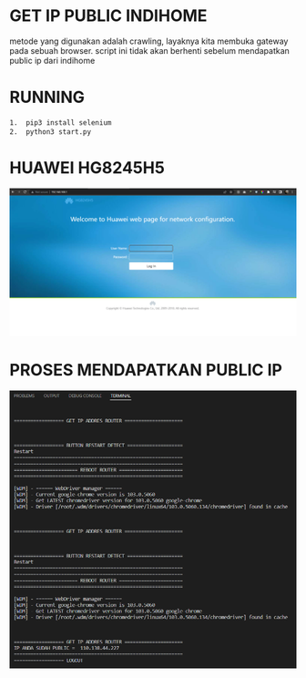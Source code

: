 #   GET IP PUBLIC INDIHOME

metode yang digunakan adalah crawling, layaknya kita membuka gateway pada sebuah browser.
script ini tidak akan berhenti sebelum mendapatkan public ip dari indihome
# RUNNING
    1.  pip3 install selenium
    2.  python3 start.py
# HUAWEI HG8245H5
![alt text](https://github.com/fakhrilak/getIP-public-indihome/blob/master/router.PNG?raw=true)

# PROSES MENDAPATKAN PUBLIC IP
![alt text](https://github.com/fakhrilak/getIP-public-indihome/blob/master/Capture.PNG?raw=true)